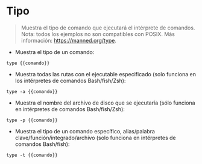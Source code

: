 # Tipo

> Muestra el tipo de comando que ejecutará el intérprete de comandos.
> Nota: todos los ejemplos no son compatibles con POSIX.
> Más información: <https://manned.org/type>.

- Muestra el tipo de un comando:

`type {{comando}}`

- Muestra todas las rutas con el ejecutable especificado (solo funciona en los intérpretes de comandos Bash/fish/Zsh):

`type -a {{comando}}`

- Muestra el nombre del archivo de disco que se ejecutaría (sólo funciona en intérpretes de comandos Bash/fish/Zsh):

`type -p {{comando}}`

- Muestra el tipo de un comando específico, alias/palabra clave/función/integrado/archivo (solo funciona en intérpretes de comandos Bash/fish):

`type -t {{comando}}`
